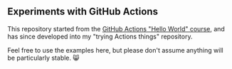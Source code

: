 ## Experiments with GitHub Actions

This repository started from the [GitHub Actions "Hello World"
course](https://lab.github.com/githubtraining/github-actions:-hello-world),
and has since developed into my "trying Actions things" repository.

Feel free to use the examples here, but please don't assume anything
will be particularly stable. :smile_cat:
